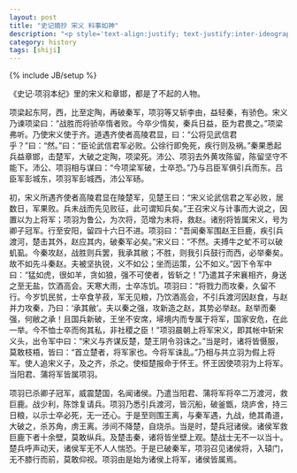 ```yaml
---
layout: post
title: "史记摘抄 宋义 料事如神"
description: "<p style='text-align:justify; text-justify:inter-ideograph'>项梁起东阿，西，比至定陶，再破秦军，项羽等又斩李由，益轻秦，有骄色。宋义乃谏项梁曰：『战胜而将骄卒惰者败。今卒少惰矣，秦兵日益，臣为君畏之。』项梁弗听。乃使宋义使于齐。道遇齐使者高陵君显，曰：『公将见武信君乎？』曰：『然。』曰：『臣论武信君军必败。公徐行即免死，疾行则及祸。』秦果悉起兵益章邯，击楚军，大破之定陶，项梁死。沛公、项羽去外黄攻陈留，陈留坚守不能下。沛公、项羽相与谋曰：『今项梁军破，士卒恐。』乃与吕臣军俱引兵而东。吕臣军彭城东，项羽军彭城西，沛公军砀。</p>"
category: history
tags: [shiji]
---
```

{% include JB/setup %}

《史记·项羽本纪》里的宋义和章邯，都是了不起的人物。

项梁起东阿，西，比至定陶，再破秦军，项羽等又斩李由，益轻秦，有骄色。宋义乃谏项梁曰：“战胜而将骄卒惰者败。今卒少惰矣，秦兵日益，臣为君畏之。”项梁弗听。乃使宋义使于齐。道遇齐使者高陵君显，曰：“公将见武信君乎？”曰：“然。”曰：“臣论武信君军必败。公徐行即免死，疾行则及祸。”秦果悉起兵益章邯，击楚军，大破之定陶，项梁死。沛公、项羽去外黄攻陈留，陈留坚守不能下。沛公、项羽相与谋曰：“今项梁军破，士卒恐。”乃与吕臣军俱引兵而东。吕臣军彭城东，项羽军彭城西，沛公军砀。

初，宋义所遇齐使者高陵君显在陵楚军，见楚王曰：“宋义论武信君之军必败，居数日，军果败。兵未战而先见败征，此可谓知兵矣。”王召宋义与计事而大说之，因置以为上将军；项羽为鲁公，为次将，范增为末将，救赵。诸别将皆属宋义，号为卿子冠军。行至安阳，留四十六日不进。项羽曰：“吾闻秦军围赵王巨鹿，疾引兵渡河，楚击其外，赵应其内，破秦军必矣。”宋义曰：“不然。夫搏牛之虻不可以破虮虱。今秦攻赵，战胜则兵罢，我承其敝；不胜，则我引兵鼓行而西，必举秦矣。故不如先斗秦赵。夫被坚执锐，义不如公；坐而运策，公不如义。”因下令军中曰：“猛如虎，很如羊，贪如狼，强不可使者，皆斩之！”乃遣其子宋襄相齐，身送之至无盐，饮酒高会。天寒大雨，士卒冻饥。项羽曰：“将戮力而攻秦，久留不行。今岁饥民贫，士卒食芋菽，军无见粮，乃饮酒高会，不引兵渡河因赵食，与赵并力攻秦，乃曰：‘承其敝’。夫以秦之强，攻新造之赵，其势必举赵。赵举而秦强，何敝之承！且国兵新破，王坐不安席，埽境内而专属于将军，国家安危，在此一举。今不恤士卒而徇其私，非社稷之臣！”项羽晨朝上将军宋义，即其帐中斩宋义头，出令军中曰：“宋义与齐谋反楚，楚王阴令羽诛之。”当是时，诸将皆慑服，莫敢枝梧，皆曰：“首立楚者，将军家也。今将军诛乱。”乃相与共立羽为假上将军。使人追宋义子，及之齐，杀之。使桓楚报命于怀王。怀王因使项羽为上将军。当阳君、蒲将军皆属项羽。

项羽已杀卿子冠军，威震楚国，名闻诸侯。乃遣当阳君、蒲将军将卒二万渡河，救巨鹿。战少利，陈馀复请兵。项羽乃悉引兵渡河，皆沉船，破釜甑，烧庐舍，持三日粮，以示士卒必死，无一还心。于是至则围王离，与秦军遇，九战，绝其甬道，大破之，杀苏角，虏王离。涉间不降楚，自烧杀。当是时，楚兵冠诸侯。诸侯军救巨鹿下者十余壁，莫敢纵兵。及楚击秦，诸将皆坐壁上观。楚战士无不一以当十。楚兵呼声动天，诸侯军无不人人惴恐。于是已破秦军，项羽召见诸侯将，入辕门，无不膝行而前，莫敢仰视。项羽由是始为诸侯上将军，诸侯皆属焉。
